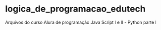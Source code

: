 # logica_de_programacao_edutech
Arquivos do curso Alura de programação Java Script I e II - Python parte I
